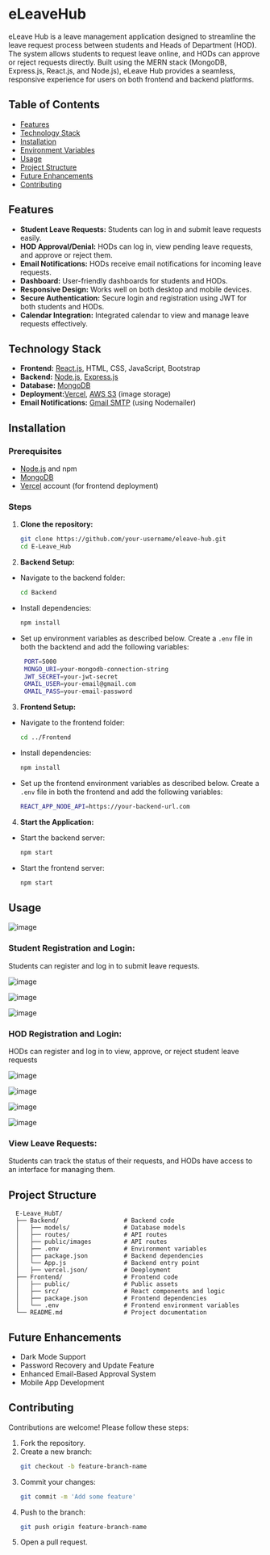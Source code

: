 # eLeaveHub

eLeave Hub is a leave management application designed to streamline the leave request process between students and Heads of Department (HOD). The system allows students to request leave online, and HODs can approve or reject requests directly. Built using the MERN stack (MongoDB, Express.js, React.js, and Node.js), eLeave Hub provides a seamless, responsive experience for users on both frontend and backend platforms.

## Table of Contents
- [Features](#features)
- [Technology Stack](#technology-stack)
- [Installation](#installation)
- [Environment Variables](#environment-variables)
- [Usage](#usage)
- [Project Structure](#project-structure)
- [Future Enhancements](#future-enhancements)
- [Contributing](#contributing)


## Features
- **Student Leave Requests:** Students can log in and submit leave requests easily.
- **HOD Approval/Denial:** HODs can log in, view pending leave requests, and approve or reject them.
- **Email Notifications:** HODs receive email notifications for incoming leave requests.
- **Dashboard:** User-friendly dashboards for students and HODs.
- **Responsive Design:** Works well on both desktop and mobile devices.
- **Secure Authentication:** Secure login and registration using JWT for both students and HODs.
- **Calendar Integration:** Integrated calendar to view and manage leave requests effectively.

## Technology Stack
- **Frontend:** [React.js](https://reactjs.org/), HTML, CSS, JavaScript, Bootstrap
- **Backend:** [Node.js](https://nodejs.org/), [Express.js](https://expressjs.com/)
- **Database:** [MongoDB](https://www.mongodb.com/)
- **Deployment:**[Vercel](https://vercel.com/), [AWS S3](https://aws.amazon.com/s3/) (image storage)
- **Email Notifications:** [Gmail SMTP](https://support.google.com/a/answer/176600?hl=en) (using Nodemailer)

## Installation

### Prerequisites
- [Node.js](https://nodejs.org/) and npm
- [MongoDB](https://www.mongodb.com/) 
- [Vercel](https://vercel.com/) account (for frontend deployment)

### Steps
1. **Clone the repository:**
   ```bash
   git clone https://github.com/your-username/eleave-hub.git
   cd E-Leave_Hub
2. **Backend Setup:**

- Navigate to the backend folder:
  ```bash
  cd Backend
  
- Install dependencies:
  ```bash
  npm install
  
- Set up environment variables as described below.
  Create a `.env` file in both the backtend and add the following variables:
  ```bash
   PORT=5000
   MONGO_URI=your-mongodb-connection-string
   JWT_SECRET=your-jwt-secret
   GMAIL_USER=your-email@gmail.com
   GMAIL_PASS=your-email-password
  
3. **Frontend Setup:**

- Navigate to the frontend folder:
  ```bash
  cd ../Frontend
  
- Install dependencies:
   ```bash
  npm install
  
- Set up the frontend environment variables as described below.
  Create a `.env` file in both the frontend and add the following variables:
  ```bash
  REACT_APP_NODE_API=https://your-backend-url.com
  
4. **Start the Application:**

- Start the backend server:
  ```bash
  npm start
  
- Start the frontend server:
  ```bash
  npm start
  

## Usage
![image](https://github.com/user-attachments/assets/266cde33-819d-4437-ac2b-2ffb851857d4)

### Student Registration and Login:
Students can register and log in to submit leave requests.

![image](https://github.com/user-attachments/assets/f0b54212-ceda-44d0-88f9-d14672c80f0e)

![image](https://github.com/user-attachments/assets/e2bff92e-bcad-4959-82d7-c35c27470a3a)

![image](https://github.com/user-attachments/assets/1efa3ce7-fd42-42e4-b09c-c002ee3bf720)



### HOD Registration and Login:
HODs can register and log in to view, approve, or reject student leave requests

![image](https://github.com/user-attachments/assets/5e009528-8e2a-4f21-abd1-11a3b0581bf8)

![image](https://github.com/user-attachments/assets/ad4a0945-38cd-4e17-b362-718e24a4ad92)

![image](https://github.com/user-attachments/assets/617dca46-4a1d-498d-b686-2668ee3dbe6b)

![image](https://github.com/user-attachments/assets/d021bb19-b799-40a0-9392-9e333c1b42d0)



### View Leave Requests:
Students can track the status of their requests, and HODs have access to an interface for managing them.




## Project Structure
      E-Leave_HubT/
      ├── Backend/                  # Backend code
      │   ├── models/               # Database models
      │   ├── routes/               # API routes
      │   ├── public/images         # API routes
      │   ├── .env                  # Environment variables
      │   ├── package.json          # Backend dependencies
      │   └── App.js                # Backend entry point
      │   ├── vercel.json/          # Deeployment
      ├── Frontend/                 # Frontend code
      │   ├── public/               # Public assets
      │   ├── src/                  # React components and logic
      │   ├── package.json          # Frontend dependencies
      │   └── .env                  # Frontend environment variables
      └── README.md                 # Project documentation

## Future Enhancements
- Dark Mode Support
- Password Recovery and Update Feature
- Enhanced Email-Based Approval System
- Mobile App Development

## Contributing
Contributions are welcome! Please follow these steps:

1. Fork the repository.
2. Create a new branch:
   ```bash
   git checkout -b feature-branch-name
   
3. Commit your changes:
   ```bash
   git commit -m 'Add some feature'
   
4. Push to the branch:
   ```bash
   git push origin feature-branch-name
   
5. Open a pull request.
   

